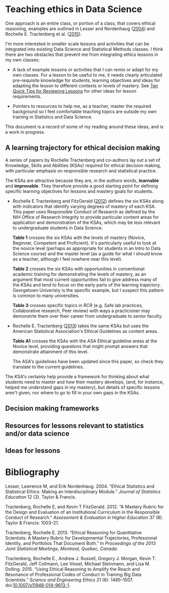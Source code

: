 Teaching ethics in Data Science
================

One approach is an entire class, or portion of a class, that covers ethical reasoning, examples are outlined in Lesser and Nordenhaug ([2004](#ref-lesser2004ethical)) and Rochelle E. Tractenberg et al. ([2015](#ref-Tractenberg2015)).

I'm more interested in smaller scale lessons and activities that can be integrated into existing Data Science and Statistical Methods classes. I think there are two obstacles that prevent me from integrating ethics lessons in my own classes:

-   A lack of example lessons or activities that I can remix or adapt for my own classes. For a lesson to be useful to me, it needs clearly articulated pre-requisite knowledge for students, learning objectives and ideas for adapting the lesson to different contexts or levels of mastery. See [Ten Quick Tips for Reviewing Lessons](http://third-bit.com/2019/04/24/reviewing-lessons.html) for other ideas for lesson requirements.

-   Pointers to resources to help me, as a teacher, master the required background so I feel comfortable teaching topics are outside my own training in Statistics and Data Science.

This document is a record of some of my reading around these ideas, and is a work in progress.

A learning trajectory for ethical decision making
-------------------------------------------------

A series of papers by Rochelle Tractenberg and co-authors lay out a set of Knowledge, Skills and Abilities (KSAs) required for ethical decision making, with particular emphasis on responsible research and statistical practice.

The KSAs are attractive because they are, in the authors words, **learnable** and **improvable**. They therefore provide a good starting point for defining specific learning objectives for lessons and mastery goals for students.

-   Rochelle E Tractenberg and FitzGerald ([2012](#ref-tractenberg2012mastery)) defines the six KSAs along with indicators that identify varying degrees of mastery of each KSA. This paper uses Responsible Conduct of Research as defined by the NIH Office of Research Integrity to provide particular content areas for application and demonstration of the KSAs, which may be less relevant to undergraduate students in Data Science.

    **Table 1** crosses the six KSAs with the levels of mastery (Novice, Beginner, Competent and Proficient). It's particularly useful to look at the novice level (perhaps as appropriate for students in an Intro to Data Science course) and the master level (as a guide for what I should know as a teacher, although I feel nowhere near this level).

    **Table 2** crosses the six KSAs with opportunities in conventional academic training for demonstrating the levels of mastery, as an argument that most current opportunities fail to give address many of the KSAs and tend to focus on the early parts of the learning trajectory. Georgetown Univeristy is the specific example, but I suspect this pattern is common to many universities.

    **Table 3** crosses specific topics in RCR (e.g. Safe lab practices, Collaborative research, Peer review) with ways a practicioner may demonstrte them over their career from undergraduate to senior faculty.

-   Rochelle E. Tractenberg ([2013](#ref-tractenberg2013ethical)) takes the same KSAs but uses the American Statistical Association's Ethical Guidelines as content areas.

    **Table A1** crosses the KSAs with the ASA Ethical guideline areas at the Novice level, providing questions that might prompt answers that demonstrate attainment of this level.

    The ASA's guidelines have been updated since this paper, so check they translate to the current guidelines.

The KSA's certainly help provide a framework for thinking about what students need to master and how their mastery develops, (and, for instance, helped me understand gaps in my mastery), but details of specific lessons aren't given, nor where to go to fill in your own gaps in the KSAs.

Decision making frameworks
--------------------------

Resources for lessons relevant to statistics and/or data science
----------------------------------------------------------------

Ideas for lessons
-----------------

Bibliography
============

Lesser, Lawrence M, and Erik Nordenhaug. 2004. “Ethical Statistics and Statistical Ethics: Making an Interdisciplinary Module.” *Journal of Statistics Education* 12 (3). Taylor & Francis.

Tractenberg, Rochelle E, and Kevin T FitzGerald. 2012. “A Mastery Rubric for the Design and Evaluation of an Institutional Curriculum in the Responsible Conduct of Research.” *Assessment & Evaluation in Higher Education* 37 (8). Taylor & Francis: 1003–21.

Tractenberg, Rochelle E. 2013. “Ethical Reasoning for Quantitative Scientists: A Mastery Rubric for Developmental Trajectories, Professional Identity, and Portfolios That Document Both.” In *Proceedings of the 2013 Joint Statistical Meetings, Montreal, Quebec, Canada*.

Tractenberg, Rochelle E., Andrew J. Russell, Gregory J. Morgan, Kevin T. FitzGerald, Jeff Collmann, Lee Vinsel, Michael Steinmann, and Lisa M. Dolling. 2015. “Using Ethical Reasoning to Amplify the Reach and Resonance of Professional Codes of Conduct in Training Big Data Scientists.” *Science and Engineering Ethics* 21 (6): 1485–1507. doi:[10.1007/s11948-014-9613-1](https://doi.org/10.1007/s11948-014-9613-1).
